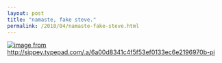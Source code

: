 ```yaml
---
layout: post
title: "namaste, fake steve."
permalink: /2010/04/namaste-fake-steve.html
---
```



<p class="asset asset-image">
	<a style="display: inline;" href="http://sippey.typepad.com/.a/6a00d8341c4f5f53ef0133ec6e21a0970b-pi"><img class="asset  asset-image at-xid-6a00d8341c4f5f53ef0133ec6e21a0970b" alt="image from http://sippey.typepad.com/.a/6a00d8341c4f5f53ef0133ec6e2196970b-pi" src="https://sippey.typepad.com/.a/6a00d8341c4f5f53ef0133ec6e21a0970b-580wi"  /></a> <br />
</p>



